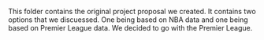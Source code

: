 This folder contains the original project proposal we created. It contains two options that we discuessed. One being based on NBA data and one being based
on Premier League data. We decided to go with the Premier League.
